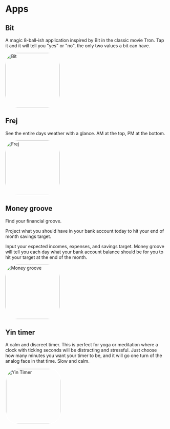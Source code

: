 <h1>Apps</h1>

<h2>Bit</h2>

<p>
A magic 8-ball-ish application inspired by Bit in the classic movie Tron. Tap it and it will tell you "yes" or "no", the only two values a bit can have.
</p>

<a href="https://apps.apple.com/us/app/bit/id366236469?itscg=30200&amp;itsct=apps_box_appicon" style="width: 170px; height: 170px; border-radius: 22%; overflow: hidden; display: inline-block; vertical-align: middle;"><img src="https://is1-ssl.mzstatic.com/image/thumb/Purple49/v4/83/02/bb/8302bb6c-e52e-afd2-2b42-2c1ff4df7787/mzl.epxyrlfq.png/540x540bb.jpg" alt="Bit" style="width: 170px; height: 170px; border-radius: 22%; overflow: hidden; display: inline-block; vertical-align: middle;"></a>

<h2>Frej</h2>

<p>
See the entire days weather with a glance. AM at the top, PM at the bottom.
</p>


<a href="https://apps.apple.com/us/app/frej/id1566974295?itscg=30200&amp;itsct=apps_box_appicon" style="width: 170px; height: 170px; border-radius: 22%; overflow: hidden; display: inline-block; vertical-align: middle;"><img src="https://is1-ssl.mzstatic.com/image/thumb/Purple112/v4/99/f4/3c/99f43c3f-2ce1-2fac-3abc-4a7c02a902d6/AppIcon-0-0-1x_U007emarketing-0-10-0-85-220.png/540x540bb.jpg" alt="Frej" style="width: 170px; height: 170px; border-radius: 22%; overflow: hidden; display: inline-block; vertical-align: middle;"></a>


<h2>Money groove</h2>

<p>
Find your financial groove.

Project what you should have in your bank account today to hit your end of month savings target.
</p>

<p>
Input your expected incomes, expenses, and savings target. Money groove will tell you each day what your bank account balance should be for you to hit your target at the end of the month.
</p>

<a href="https://apps.apple.com/us/app/money-groove/id6482973875?itscg=30200&amp;itsct=apps_box_appicon" style="width: 170px; height: 170px; border-radius: 22%; overflow: hidden; display: inline-block; vertical-align: middle;"><img src="https://is1-ssl.mzstatic.com/image/thumb/Purple221/v4/e8/a5/31/e8a5311e-2682-81f5-5ad7-d94b646edee4/AppIcon-0-0-1x_U007emarketing-0-10-0-85-220.png/540x540bb.jpg" alt="Money groove" style="width: 170px; height: 170px; border-radius: 22%; overflow: hidden; display: inline-block; vertical-align: middle;"></a>

<h2>Yin timer</h2>

<p>
A calm and discreet timer. This is perfect for yoga or meditation where a clock with ticking seconds will be distracting and stressful. Just choose how many minutes you want your timer to be, and it will go one turn of the analog face in that time. Slow and calm.
</p>

<a href="https://apps.apple.com/us/app/yin-timer/id1537454832?itscg=30200&amp;itsct=apps_box_appicon" style="width: 170px; height: 170px; border-radius: 22%; overflow: hidden; display: inline-block; vertical-align: middle; border: 2px solid white;"><img src="https://is1-ssl.mzstatic.com/image/thumb/Purple115/v4/bf/43/28/bf432820-a5e0-722d-8dbf-4d4aeef12170/AppIcon-1x_U007emarketing-0-7-0-85-220.png/540x540bb.jpg" alt="Yin Timer" style="width: 170px; height: 170px; border-radius: 22%; overflow: hidden; display: inline-block; vertical-align: middle;"></a>
